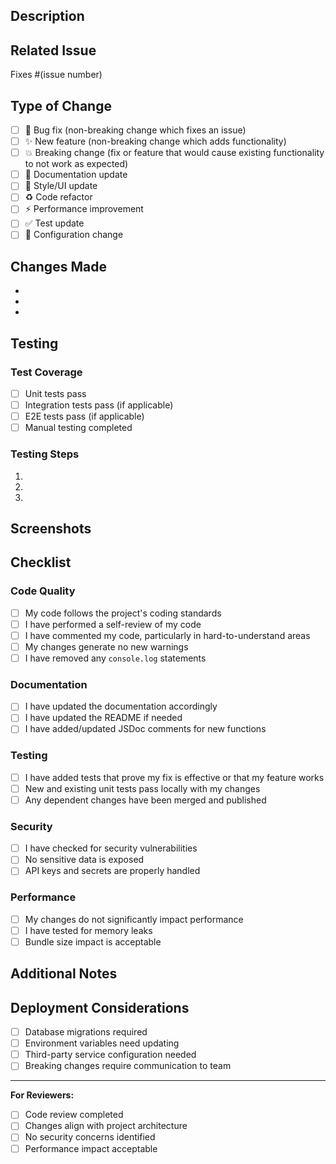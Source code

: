## Description

<!-- Brief description of the changes in this PR -->

## Related Issue

<!-- Link to the issue this PR addresses -->

Fixes #(issue number)

## Type of Change

- [ ] 🐛 Bug fix (non-breaking change which fixes an issue)
- [ ] ✨ New feature (non-breaking change which adds functionality)
- [ ] 💥 Breaking change (fix or feature that would cause existing functionality to not work as expected)
- [ ] 📝 Documentation update
- [ ] 🎨 Style/UI update
- [ ] ♻️ Code refactor
- [ ] ⚡ Performance improvement
- [ ] ✅ Test update
- [ ] 🔧 Configuration change

## Changes Made

<!-- List the specific changes made in this PR -->

-
-
-

## Testing

### Test Coverage

- [ ] Unit tests pass
- [ ] Integration tests pass (if applicable)
- [ ] E2E tests pass (if applicable)
- [ ] Manual testing completed

### Testing Steps

<!-- Describe how to test these changes -->

1.
2.
3.

## Screenshots

<!-- If applicable, add screenshots to help explain your changes -->

## Checklist

### Code Quality

- [ ] My code follows the project's coding standards
- [ ] I have performed a self-review of my code
- [ ] I have commented my code, particularly in hard-to-understand areas
- [ ] My changes generate no new warnings
- [ ] I have removed any `console.log` statements

### Documentation

- [ ] I have updated the documentation accordingly
- [ ] I have updated the README if needed
- [ ] I have added/updated JSDoc comments for new functions

### Testing

- [ ] I have added tests that prove my fix is effective or that my feature works
- [ ] New and existing unit tests pass locally with my changes
- [ ] Any dependent changes have been merged and published

### Security

- [ ] I have checked for security vulnerabilities
- [ ] No sensitive data is exposed
- [ ] API keys and secrets are properly handled

### Performance

- [ ] My changes do not significantly impact performance
- [ ] I have tested for memory leaks
- [ ] Bundle size impact is acceptable

## Additional Notes

<!-- Any additional information that reviewers should know -->

## Deployment Considerations

<!-- Note any special deployment requirements or migration steps -->

- [ ] Database migrations required
- [ ] Environment variables need updating
- [ ] Third-party service configuration needed
- [ ] Breaking changes require communication to team

---

**For Reviewers:**

- [ ] Code review completed
- [ ] Changes align with project architecture
- [ ] No security concerns identified
- [ ] Performance impact acceptable
